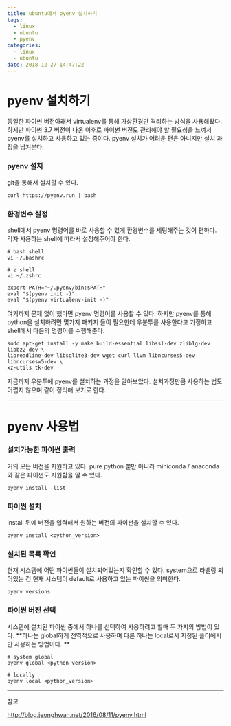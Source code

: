 ```yaml
---
title: ubuntu에서 pyenv 설치하기
tags:
  - linux
  - ubuntu
  - pyenv
categories:
  - linux
  - ubuntu
date: 2018-12-27 14:47:22
---
```


# pyenv 설치하기

동일한 파이썬 버전아래서 virtualenv를 통해 가상환경만 격리하는 방식을 사용해왔다. 하지만 파이썬 3.7 버전이 나온 이후로 파이썬 버전도 관리해야 할 필요성을 느껴서 pyenv를 설치하고 사용하고 있는 중이다. pyenv 설치가 어려운 편은 아니지만 설치 과정을 남겨본다.

### pyenv 설치

git을 통해서 설치할 수 있다. 

~~~shell
curl https://pyenv.run | bash
~~~

### 환경변수 설정

shell에서 pyenv 명령어를 바로 사용할 수 있게 환경변수를 세팅해주는 것이 편하다. 각자 사용하는 shell에 따라서 설정해주어야 한다.

~~~shell
# bash shell
vi ~/.bashrc

# z shell
vi ~/.zshrc
~~~

~~~shell
export PATH="~/.pyenv/bin:$PATH"
eval "$(pyenv init -)"
eval "$(pyenv virtualenv-init -)"
~~~

여기까지 문제 없이 했다면 pyenv 명령어를 사용할 수 있다. 하지만 pyenv를 통해 python을 설치하려면 몇가지 패키지 들이 필요한데 우분투를 사용한다고 가정하고 shell에서 다음의 명령어를 수행해준다.

~~~shell
sudo apt-get install -y make build-essential libssl-dev zlib1g-dev libbz2-dev \
libreadline-dev libsqlite3-dev wget curl llvm libncurses5-dev libncursesw5-dev \
xz-utils tk-dev
~~~

지금까지 우분투에 pyenv를 설치하는 과정을 알아보았다. 설치과정만큼 사용하는 법도 어렵지 않으며 같이 정리해 보기로 한다.



<hr>

# pyenv 사용법

### 설치가능한 파이썬 출력

거의 모든 버전을 지원하고 있다. pure python 뿐만 아니라 miniconda / anaconda 와 같은 파이썬도 지원함을 알 수 있다.

~~~shell
pyenv install -list
~~~

### 파이썬 설치

install 뒤에 버전을 입력해서 원하는 버전의 파이썬을 설치할 수 있다.

~~~shell
pyenv install <python_version>
~~~

### 설치된 목록 확인

현재 시스템에 어떤 파이썬들이 설치되어있는지 확인할 수 있다. system으로 라벨링 되어있는 건 현재 시스템이 default로 사용하고 있는 파이썬을 의미한다.

~~~shell
pyenv versions
~~~

### 파이썬 버전 선택

시스템에 설치된 파이썬 중에서 하나를 선택하여 사용하려고 할때 두 가지의 방법이 있다. **하나는 global하게 전역적으로 사용하며 다른 하나는 local로서 지정된 폴더에서만 사용하는 방법이다. **

~~~shell
# system global
pyenv global <python_version>

# locally
pyenv local <python_version>
~~~



<hr>

참고

http://blog.jeonghwan.net/2016/08/11/pyenv.html

